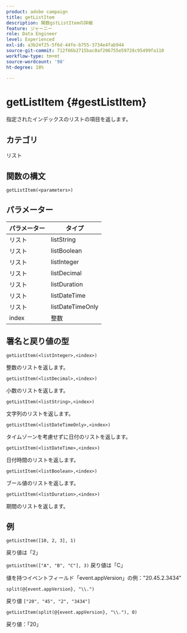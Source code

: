 ```yaml
---
product: adobe campaign
title: getListItem
description: 関数gstListItemの詳細
feature: ジャーニー
role: Data Engineer
level: Experienced
exl-id: a3b24f25-5f6d-44fe-b755-3734e4fab944
source-git-commit: 712f66b2715bac0af206755e59728c95499fa110
workflow-type: tm+mt
source-wordcount: '98'
ht-degree: 18%

---
```


# getListItem {#gestListItem}

指定されたインデックスのリストの項目を返します。

## カテゴリ

リスト

## 関数の構文

`getListItem(<parameters>)`

## パラメーター

| パラメーター | タイプ |
|-----------|------------------|
| リスト | listString |
| リスト | listBoolean |
| リスト | listInteger |
| リスト | listDecimal |
| リスト | listDuration |
| リスト | listDateTime |
| リスト | listDateTimeOnly |
| index | 整数 |

## 署名と戻り値の型

`getListItem(<listInteger>,<index>)`

整数のリストを返します。

`getListItem(<listDecimal>,<index>)`

小数のリストを返します。

`getListItem(<listString>,<index>)`

文字列のリストを返します。

`getListItem(<listDateTimeOnly>,<index>)`

タイムゾーンを考慮せずに日付のリストを返します。

`getListItem(<listDateTime>,<index>)`

日付時間のリストを返します。

`getListItem(<listBoolean>,<index>)`

ブール値のリストを返します。

`getListItem(<listDuration>,<index>)`

期間のリストを返します。

## 例

`getListItem([10, 2, 3], 1)`

戻り値は「2」

`getListItem(["A", "B", "C"], 3)`
戻り値は「C」

値を持つイベントフィールド「event.appVersion」の例：&quot;20.45.2.3434&quot;

`split(@{event.appVersion}, "\\.")`

戻り値 `["20", "45", "2", "3434"]`

`getListItem(split(@{event.appVersion}, "\\."), 0)`

戻り値：「20」
